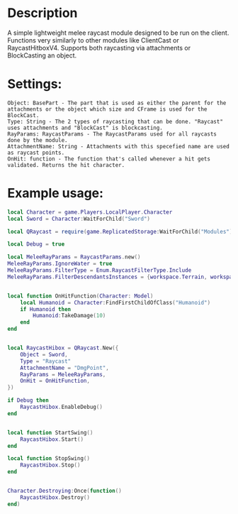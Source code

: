 # Description
A simple lightweight melee raycast module designed to be run on the client. Functions very similarly to other modules like ClientCast or RaycastHitboxV4.
Supports both raycasting via attachments or BlockCasting an object.

# Settings:
```
Object: BasePart - The part that is used as either the parent for the attachments or the object which size and CFrame is used for the BlockCast.
Type: String - The 2 types of raycasting that can be done. "Raycast" uses attachments and "BlockCast" is blockcasting.
RayParams: RaycastParams - The RaycastParams used for all raycasts done by the module.
AttachmentName: String - Attachments with this specefied name are used as raycast points.
OnHit: function - The function that's called whenever a hit gets validated. Returns the hit character.
```

# Example usage:
```lua
local Character = game.Players.LocalPlayer.Character
local Sword = Character:WaitForChild("Sword") 

local QRaycast = require(game.ReplicatedStorage:WaitForChild("Modules"):WaitForChild("QuickRaycast"))

local Debug = true

local MeleeRayParams = RaycastParams.new()
MeleeRayParams.IgnoreWater = true
MeleeRayParams.FilterType = Enum.RaycastFilterType.Include
MeleeRayParams.FilterDescendantsInstances = {workspace.Terrain, workspace.Map, workspace.Characters}


local function OnHitFunction(Character: Model)
	local Humanoid = Character:FindFirstChildOfClass("Humanoid")
	if Humanoid then
		Humanoid:TakeDamage(10)
	end
end


local RaycastHibox = QRaycast.New({
	Object = Sword,
	Type = "Raycast"
	AttachmentName = "DmgPoint",
	RayParams = MeleeRayParams,
	OnHit = OnHitFunction,
})

if Debug then
	RaycastHibox.EnableDebug()
end


local function StartSwing()
	RaycastHibox.Start()
end

local function StopSwing()
	RaycastHibox.Stop()
end


Character.Destroying:Once(function()
	RaycastHibox.Destroy()
end)
```
